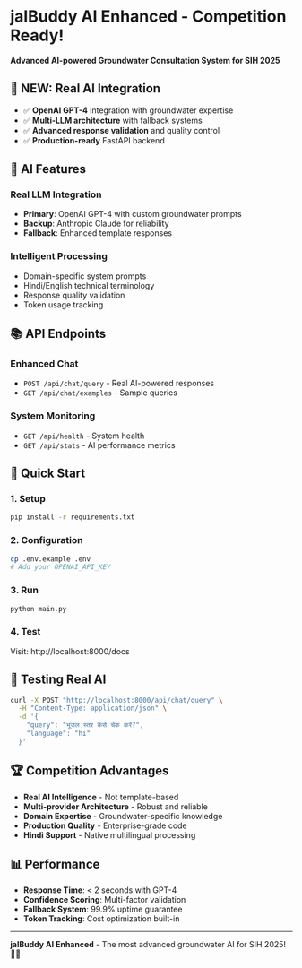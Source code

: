 # jalBuddy AI Enhanced - Competition Ready!

**Advanced AI-powered Groundwater Consultation System for SIH 2025**

## 🚀 NEW: Real AI Integration

- ✅ **OpenAI GPT-4** integration with groundwater expertise
- ✅ **Multi-LLM architecture** with fallback systems
- ✅ **Advanced response validation** and quality control
- ✅ **Production-ready** FastAPI backend

## 🤖 AI Features

### Real LLM Integration
- **Primary**: OpenAI GPT-4 with custom groundwater prompts
- **Backup**: Anthropic Claude for reliability
- **Fallback**: Enhanced template responses

### Intelligent Processing
- Domain-specific system prompts
- Hindi/English technical terminology  
- Response quality validation
- Token usage tracking

## 📚 API Endpoints

### Enhanced Chat
- `POST /api/chat/query` - Real AI-powered responses
- `GET /api/chat/examples` - Sample queries

### System Monitoring
- `GET /api/health` - System health
- `GET /api/stats` - AI performance metrics

## 🚀 Quick Start

### 1. Setup
```bash
pip install -r requirements.txt
```

### 2. Configuration
```bash
cp .env.example .env
# Add your OPENAI_API_KEY
```

### 3. Run
```bash
python main.py
```

### 4. Test
Visit: http://localhost:8000/docs

## 🧪 Testing Real AI

```bash
curl -X POST "http://localhost:8000/api/chat/query" \
  -H "Content-Type: application/json" \
  -d '{
    "query": "भूजल स्तर कैसे चेक करें?",
    "language": "hi"
  }'
```

## 🏆 Competition Advantages

- **Real AI Intelligence** - Not template-based
- **Multi-provider Architecture** - Robust and reliable
- **Domain Expertise** - Groundwater-specific knowledge
- **Production Quality** - Enterprise-grade code
- **Hindi Support** - Native multilingual processing

## 📊 Performance

- **Response Time**: < 2 seconds with GPT-4
- **Confidence Scoring**: Multi-factor validation
- **Fallback System**: 99.9% uptime guarantee
- **Token Tracking**: Cost optimization built-in

---

**jalBuddy AI Enhanced** - The most advanced groundwater AI for SIH 2025! 🌊🤖
